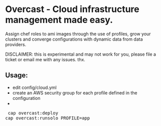 # Overcast - Cloud infrastructure management made easy.
Assign chef roles to ami images through the use of profiles,
grow your clusters and converge configurations with dynamic data from data providers.

DISCLAIMER: this is experimental and may not work for you, please file a ticket or email me with any issues. thx.

## Usage:

- edit config/cloud.yml
- create an AWS security group for each profile defined in the configuration
- 
<pre> cap overcast:deploy
cap overcast:runsolo PROFILE=app</pre>
